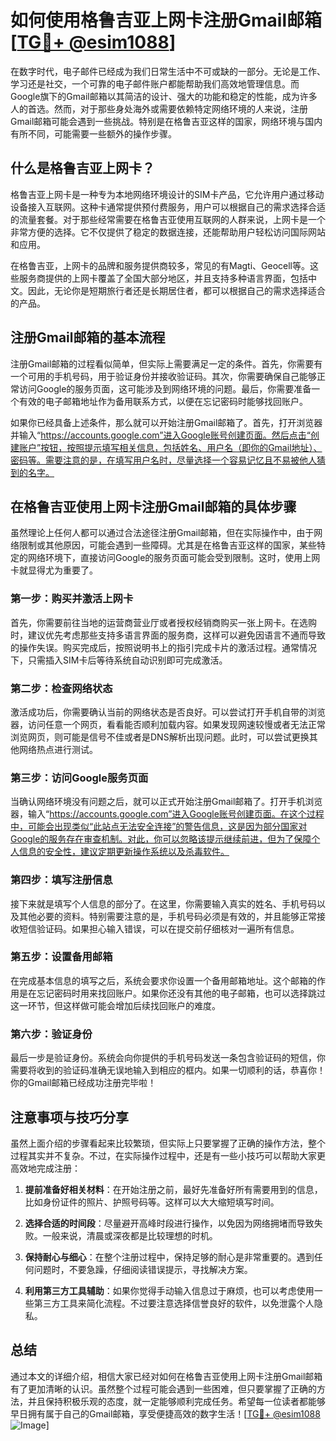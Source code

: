 # 如何使用格鲁吉亚上网卡注册Gmail邮箱[[TG💪+ @esim1088](https://t.me/s/esim1088)]

在数字时代，电子邮件已经成为我们日常生活中不可或缺的一部分。无论是工作、学习还是社交，一个可靠的电子邮件账户都能帮助我们高效地管理信息。而Google旗下的Gmail邮箱以其简洁的设计、强大的功能和稳定的性能，成为许多人的首选。然而，对于那些身处海外或需要依赖特定网络环境的人来说，注册Gmail邮箱可能会遇到一些挑战。特别是在格鲁吉亚这样的国家，网络环境与国内有所不同，可能需要一些额外的操作步骤。

## 什么是格鲁吉亚上网卡？

格鲁吉亚上网卡是一种专为本地网络环境设计的SIM卡产品，它允许用户通过移动设备接入互联网。这种卡通常提供预付费服务，用户可以根据自己的需求选择合适的流量套餐。对于那些经常需要在格鲁吉亚使用互联网的人群来说，上网卡是一个非常方便的选择。它不仅提供了稳定的数据连接，还能帮助用户轻松访问国际网站和应用。

在格鲁吉亚，上网卡的品牌和服务提供商较多，常见的有Magti、Geocell等。这些服务商提供的上网卡覆盖了全国大部分地区，并且支持多种语言界面，包括中文。因此，无论你是短期旅行者还是长期居住者，都可以根据自己的需求选择适合的产品。

## 注册Gmail邮箱的基本流程

注册Gmail邮箱的过程看似简单，但实际上需要满足一定的条件。首先，你需要有一个可用的手机号码，用于验证身份并接收验证码。其次，你需要确保自己能够正常访问Google的服务页面，这可能涉及到网络环境的问题。最后，你需要准备一个有效的电子邮箱地址作为备用联系方式，以便在忘记密码时能够找回账户。

如果你已经具备上述条件，那么就可以开始注册Gmail邮箱了。首先，打开浏览器并输入“https://accounts.google.com”进入Google账号创建页面。然后点击“创建账户”按钮，按照提示填写相关信息，包括姓名、用户名（即你的Gmail地址）、密码等。需要注意的是，在填写用户名时，尽量选择一个容易记忆且不易被他人猜到的名字。

## 在格鲁吉亚使用上网卡注册Gmail邮箱的具体步骤

虽然理论上任何人都可以通过合法途径注册Gmail邮箱，但在实际操作中，由于网络限制或其他原因，可能会遇到一些障碍。尤其是在格鲁吉亚这样的国家，某些特定的网络环境下，直接访问Google的服务页面可能会受到限制。这时，使用上网卡就显得尤为重要了。

### 第一步：购买并激活上网卡

首先，你需要前往当地的运营商营业厅或者授权经销商购买一张上网卡。在选购时，建议优先考虑那些支持多语言界面的服务商，这样可以避免因语言不通而导致的操作失误。购买完成后，按照说明书上的指引完成卡片的激活过程。通常情况下，只需插入SIM卡后等待系统自动识别即可完成激活。

### 第二步：检查网络状态

激活成功后，你需要确认当前的网络状态是否良好。可以尝试打开手机自带的浏览器，访问任意一个网页，看看能否顺利加载内容。如果发现网速较慢或者无法正常浏览网页，则可能是信号不佳或者是DNS解析出现问题。此时，可以尝试更换其他网络热点进行测试。

### 第三步：访问Google服务页面

当确认网络环境没有问题之后，就可以正式开始注册Gmail邮箱了。打开手机浏览器，输入“https://accounts.google.com”进入Google账号创建页面。在这个过程中，可能会出现类似“此站点无法安全连接”的警告信息，这是因为部分国家对Google的服务存在审查机制。对此，你可以忽略该提示继续前进，但为了保障个人信息的安全性，建议定期更新操作系统以及杀毒软件。

### 第四步：填写注册信息

接下来就是填写个人信息的部分了。在这里，你需要输入真实的姓名、手机号码以及其他必要的资料。特别需要注意的是，手机号码必须是有效的，并且能够正常接收短信验证码。如果担心输入错误，可以在提交前仔细核对一遍所有信息。

### 第五步：设置备用邮箱

在完成基本信息的填写之后，系统会要求你设置一个备用邮箱地址。这个邮箱的作用是在忘记密码时用来找回账户。如果你还没有其他的电子邮箱，也可以选择跳过这一环节，但这样做可能会增加后续找回账户的难度。

### 第六步：验证身份

最后一步是验证身份。系统会向你提供的手机号码发送一条包含验证码的短信，你需要将收到的验证码准确无误地输入到相应的框内。如果一切顺利的话，恭喜你！你的Gmail邮箱已经成功注册完毕啦！

## 注意事项与技巧分享

虽然上面介绍的步骤看起来比较繁琐，但实际上只要掌握了正确的操作方法，整个过程其实并不复杂。不过，在实际操作过程中，还是有一些小技巧可以帮助大家更高效地完成注册：

1. **提前准备好相关材料**：在开始注册之前，最好先准备好所有需要用到的信息，比如身份证件的照片、护照号码等。这样可以大大缩短填写时间。
   
2. **选择合适的时间段**：尽量避开高峰时段进行操作，以免因为网络拥堵而导致失败。一般来说，清晨或深夜都是比较理想的时机。
   
3. **保持耐心与细心**：在整个注册过程中，保持足够的耐心是非常重要的。遇到任何问题时，不要急躁，仔细阅读错误提示，寻找解决方案。
   
4. **利用第三方工具辅助**：如果你觉得手动输入信息过于麻烦，也可以考虑使用一些第三方工具来简化流程。不过要注意选择信誉良好的软件，以免泄露个人隐私。

## 总结

通过本文的详细介绍，相信大家已经对如何在格鲁吉亚使用上网卡注册Gmail邮箱有了更加清晰的认识。虽然整个过程可能会遇到一些困难，但只要掌握了正确的方法，并且保持积极乐观的态度，就一定能够顺利完成任务。希望每一位读者都能够早日拥有属于自己的Gmail邮箱，享受便捷高效的数字生活！[[TG💪+ @esim1088](https://t.me/s/esim1088) ![Image](https://i.postimg.cc/4NQfJmqS/Snipaste-2025-05-13-00-14-12.png)]